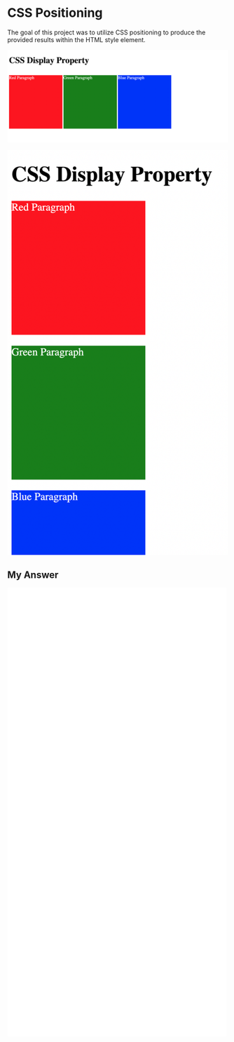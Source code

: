 # CSS Positioning

The goal of this project was to utilize CSS positioning to produce the provided results within the HTML style element.

![Goal-Image](goal1.png)

![Goal-Image](goal2.png)

## My Answer

![here](carbon.svg)
